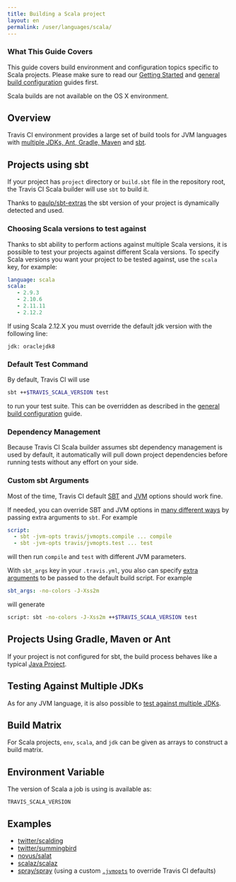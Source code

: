 ```yaml
---
title: Building a Scala project
layout: en
permalink: /user/languages/scala/
---
```


### What This Guide Covers

This guide covers build environment and configuration topics specific to Scala projects. Please make sure to read our [Getting Started](/user/getting-started/) and [general build configuration](/user/customizing-the-build/) guides first.

Scala builds are not available on the OS X environment.

## Overview

Travis CI environment provides a large set of build tools for JVM languages with [multiple JDKs, Ant, Gradle, Maven](/user/languages/java/#Overview) and [sbt](http://www.scala-sbt.org).

## Projects using sbt

If your project has `project` directory or `build.sbt` file in the repository root, the Travis CI Scala builder will use `sbt` to build it.

Thanks to [paulp/sbt-extras](https://github.com/paulp/sbt-extras) the sbt version of your project is dynamically detected and used.

### Choosing Scala versions to test against

Thanks to sbt ability to perform actions against multiple Scala versions, it is possible to test your projects against different Scala versions. To specify Scala versions you want your project to be tested against, use the `scala` key, for example:

```yaml
language: scala
scala:
   - 2.9.3
   - 2.10.6
   - 2.11.11
   - 2.12.2
```

If using Scala 2.12.X you must override the default jdk version with the following line:

``` 
jdk: oraclejdk8
``` 

### Default Test Command

By default, Travis CI will use

```bash
sbt ++$TRAVIS_SCALA_VERSION test
```

to run your test suite. This can be overridden as described in the [general build configuration](/user/customizing-the-build/) guide.

### Dependency Management

Because Travis CI Scala builder assumes sbt dependency management is used by default, it automatically will pull down project dependencies before running tests without any effort on your side.

### Custom sbt Arguments

Most of the time, Travis CI default [SBT](https://github.com/travis-ci/travis-cookbooks/blob/precise-stable/ci_environment/sbt-extras/templates/default/sbtopts.erb) and [JVM](https://github.com/travis-ci/travis-cookbooks/blob/precise-stable/ci_environment/sbt-extras/templates/default/jvmopts.erb) options should work fine.

If needed, you can override SBT and JVM options in [many different ways](https://github.com/paulp/sbt-extras#sbt--h) by passing extra arguments to `sbt`.
For example

```yaml
script:
  - sbt -jvm-opts travis/jvmopts.compile ... compile
  - sbt -jvm-opts travis/jvmopts.test ... test
```

will then run `compile` and `test` with different JVM parameters.

With `sbt_args` key in your `.travis.yml`, you also can specify [extra arguments](https://github.com/paulp/sbt-extras#sbt--h) to be passed to the default build script.
For example

```yaml
sbt_args: -no-colors -J-Xss2m
```

will generate

```bash
script: sbt -no-colors -J-Xss2m ++$TRAVIS_SCALA_VERSION test
```

## Projects Using Gradle, Maven or Ant

If your project is not configured for sbt, the build process behaves like a typical [Java Project](/user/languages/java).

## Testing Against Multiple JDKs

As for any JVM language, it is also possible to [test against multiple JDKs](/user/languages/java/#Testing-Against-Multiple-JDKs).

## Build Matrix

For Scala projects, `env`, `scala`, and `jdk` can be given as arrays
to construct a build matrix.

## Environment Variable

The version of Scala a job is using is available as:

```
TRAVIS_SCALA_VERSION
```

## Examples

- [twitter/scalding](https://github.com/twitter/scalding/blob/master/.travis.yml)
- [twitter/summingbird](https://github.com/twitter/summingbird/blob/master/.travis.yml)
- [novus/salat](https://github.com/novus/salat/blob/master/.travis.yml)
- [scalaz/scalaz](https://github.com/scalaz/scalaz/blob/scalaz-seven/.travis.yml)
- [spray/spray](https://github.com/spray/spray/blob/master/.travis.yml) (using a custom [`.jvmopts`](https://github.com/spray/spray/blob/master/.jvmopts) to override Travis CI defaults)
